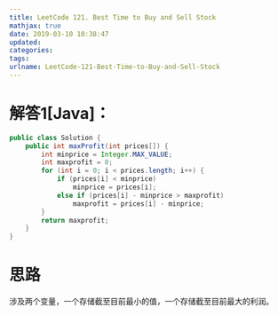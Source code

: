 ```yaml
---
title: LeetCode 121. Best Time to Buy and Sell Stock
mathjax: true
date: 2019-03-10 10:38:47
updated:
categories:
tags:
urlname: LeetCode-121-Best-Time-to-Buy-and-Sell-Stock
---
```




<!-- more -->

# 解答1[Java]：

```java
public class Solution {
    public int maxProfit(int prices[]) {
        int minprice = Integer.MAX_VALUE;
        int maxprofit = 0;
        for (int i = 0; i < prices.length; i++) {
            if (prices[i] < minprice)
                minprice = prices[i];
            else if (prices[i] - minprice > maxprofit)
                maxprofit = prices[i] - minprice;
        }
        return maxprofit;
    }
}
```

# 思路

涉及两个变量，一个存储截至目前最小的值，一个存储截至目前最大的利润。

